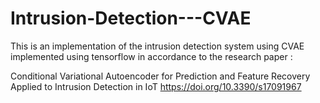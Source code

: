 # Intrusion-Detection---CVAE

This is an implementation of the intrusion detection system using CVAE implemented using tensorflow in accordance to the research paper : 

Conditional Variational Autoencoder for Prediction and Feature Recovery Applied to Intrusion Detection in IoT
 https://doi.org/10.3390/s17091967
 

